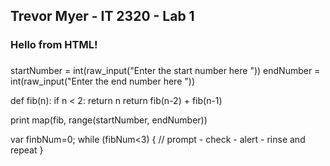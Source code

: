
<html>
<head>
   <meta charset="utf-8"/>
   <title>IT 2320 - Lab 2</title>
   <script>
     function sayHelloJS() { 
        document.getElementById("js").innerHTML = "Hello from JavaScript!"; 
     }
   </script>
</head>
<body onload="sayHelloJS()">
   <h2>Trevor Myer - IT 2320 - Lab 1</h2>
   <h3>Hello from HTML!</h3>
   <h3 id="js"></h3>
   
   startNumber = int(raw_input("Enter the start number here "))
endNumber = int(raw_input("Enter the end number here "))

def fib(n):
    if n < 2:
        return n
    return fib(n-2) + fib(n-1)

print map(fib, range(startNumber, endNumber))


var finbNum=0;
while (fibNum<3) {
   // prompt - check - alert - rinse and repeat
}

</body>
</html>



